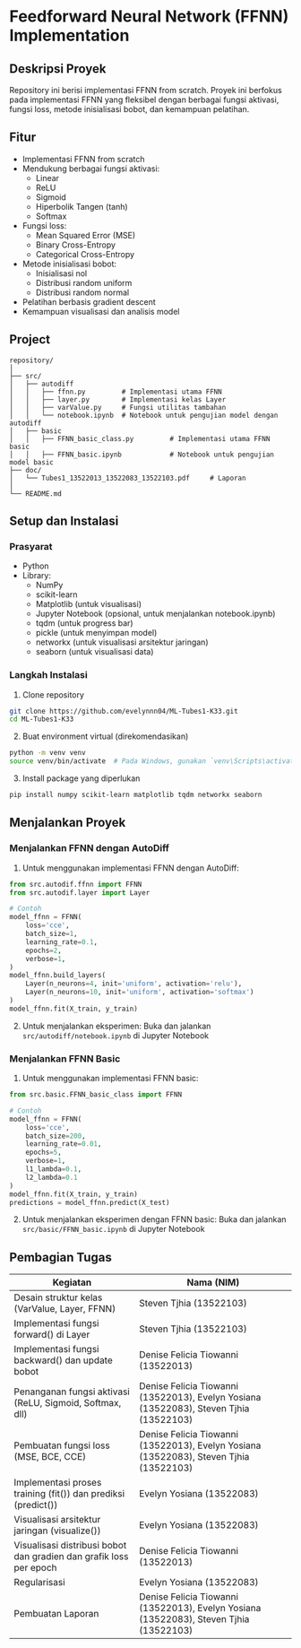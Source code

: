 # Feedforward Neural Network (FFNN) Implementation

## Deskripsi Proyek
Repository ini berisi implementasi FFNN from scratch. Proyek ini berfokus pada implementasi FFNN yang fleksibel dengan berbagai fungsi aktivasi, fungsi loss, metode inisialisasi bobot, dan kemampuan pelatihan.

## Fitur
- Implementasi FFNN from scratch
- Mendukung berbagai fungsi aktivasi:
  - Linear
  - ReLU
  - Sigmoid
  - Hiperbolik Tangen (tanh)
  - Softmax
- Fungsi loss:
  - Mean Squared Error (MSE)
  - Binary Cross-Entropy
  - Categorical Cross-Entropy
- Metode inisialisasi bobot:
  - Inisialisasi nol
  - Distribusi random uniform
  - Distribusi random normal
- Pelatihan berbasis gradient descent
- Kemampuan visualisasi dan analisis model

## Project
```
repository/
│
├── src/
│   ├── autodiff
│   │   ├── ffnn.py         # Implementasi utama FFNN
│   │   ├── layer.py        # Implementasi kelas Layer
│   │   ├── varValue.py     # Fungsi utilitas tambahan
│   │   └── notebook.ipynb  # Notebook untuk pengujian model dengan autodiff
│   ├── basic
│   │   ├── FFNN_basic_class.py         # Implementasi utama FFNN basic
│   │   ├── FFNN_basic.ipynb            # Notebook untuk pengujian model basic
├── doc/
│   └── Tubes1_13522013_13522083_13522103.pdf     # Laporan
│
└── README.md
```

## Setup dan Instalasi
### Prasyarat
- Python
- Library:
  - NumPy
  - scikit-learn
  - Matplotlib (untuk visualisasi)
  - Jupyter Notebook (opsional, untuk menjalankan notebook.ipynb)
  - tqdm (untuk progress bar)
  - pickle (untuk menyimpan model)
  - networkx (untuk visualisasi arsitektur jaringan)
  - seaborn (untuk visualisasi data)

### Langkah Instalasi
1. Clone repository
```bash
git clone https://github.com/evelynnn04/ML-Tubes1-K33.git
cd ML-Tubes1-K33
```

2. Buat environment virtual (direkomendasikan)
```bash
python -m venv venv
source venv/bin/activate  # Pada Windows, gunakan `venv\Scripts\activate`
```

3. Install package yang diperlukan
```bash
pip install numpy scikit-learn matplotlib tqdm networkx seaborn
```

## Menjalankan Proyek

### Menjalankan FFNN dengan AutoDiff
1. Untuk menggunakan implementasi FFNN dengan AutoDiff:
```python
from src.autodif.ffnn import FFNN
from src.autodif.layer import Layer

# Contoh
model_ffnn = FFNN(
    loss='cce',
    batch_size=1,
    learning_rate=0.1,
    epochs=2,
    verbose=1,
)
model_ffnn.build_layers(
    Layer(n_neurons=4, init='uniform', activation='relu'),
    Layer(n_neurons=10, init='uniform', activation='softmax')
)
model_ffnn.fit(X_train, y_train)
```

2. Untuk menjalankan eksperimen:
Buka dan jalankan `src/autodiff/notebook.ipynb` di Jupyter Notebook

### Menjalankan FFNN Basic
1. Untuk menggunakan implementasi FFNN basic:
```python
from src.basic.FFNN_basic_class import FFNN

# Contoh
model_ffnn = FFNN(
    loss='cce',
    batch_size=200,
    learning_rate=0.01,
    epochs=5,
    verbose=1,
    l1_lambda=0.1, 
    l2_lambda=0.1
)
model_ffnn.fit(X_train, y_train)
predictions = model_ffnn.predict(X_test)
```

2. Untuk menjalankan eksperimen dengan FFNN basic:
Buka dan jalankan `src/basic/FFNN_basic.ipynb` di Jupyter Notebook

## Pembagian Tugas
| Kegiatan | Nama (NIM) |
| --- | --- |
| Desain struktur kelas (VarValue, Layer, FFNN) | Steven Tjhia (13522103) |
| Implementasi fungsi forward() di Layer | Steven Tjhia (13522103) |
| Implementasi fungsi backward() dan update bobot | Denise Felicia Tiowanni (13522013) |
| Penanganan fungsi aktivasi (ReLU, Sigmoid, Softmax, dll) | Denise Felicia Tiowanni (13522013), Evelyn Yosiana (13522083), Steven Tjhia (13522103) |
| Pembuatan fungsi loss (MSE, BCE, CCE) | Denise Felicia Tiowanni (13522013), Evelyn Yosiana (13522083), Steven Tjhia (13522103) |
| Implementasi proses training (fit()) dan prediksi (predict()) | Evelyn Yosiana (13522083) |
| Visualisasi arsitektur jaringan (visualize()) | Evelyn Yosiana (13522083) |
| Visualisasi distribusi bobot dan gradien dan grafik loss per epoch | Denise Felicia Tiowanni (13522013) |
| Regularisasi | Evelyn Yosiana (13522083) |
| Pembuatan Laporan | Denise Felicia Tiowanni (13522013), Evelyn Yosiana (13522083), Steven Tjhia (13522103) |